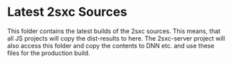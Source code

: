 # Latest 2sxc Sources

This folder contains the latest builds of the 2sxc sources. 
This means, that all JS projects will copy the dist-results to here.
The 2sxc-server project will also access this folder and copy the contents to DNN etc. 
and use these files for the production build.